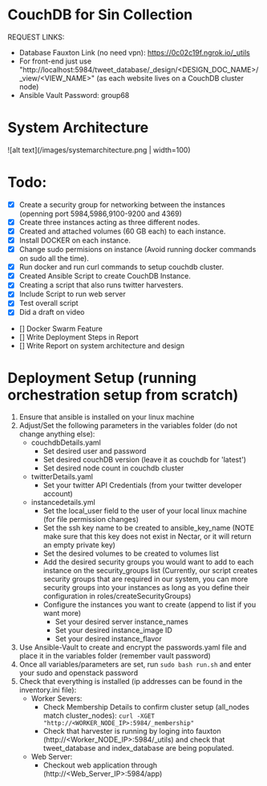 # CouchDB for Sin Collection

REQUEST LINKS:
- Database Fauxton Link (no need vpn): https://0c02c19f.ngrok.io/_utils
- For front-end just use "http://localhost:5984/tweet_database/_design/<DESIGN_DOC_NAME>/_view/<VIEW_NAME>" (as each website lives on a CouchDB cluster node)
- Ansible Vault Password: group68

# System Architecture

![alt text](/images/systemarchitecture.png | width=100)

# Todo:

- [x] Create a security group for networking between the instances (openning port 5984,5986,9100-9200 and 4369)
- [x] Create three instances acting as three different nodes.
- [x] Created and attached volumes (60 GB each) to each instance.
- [x] Install DOCKER on each instance.
- [x] Change sudo permisions on instance (Avoid running docker commands on sudo all the time).
- [x] Run docker and run curl commands to setup couchdb cluster.
- [x] Created Ansible Script to create CouchDB Instance.
- [x] Creating a script that also runs twitter harvesters.
- [X] Include Script to run web server
- [X] Test overall script 
- [X] Did a draft on video
- [] Docker Swarm Feature
- [] Write Deployment Steps in Report
- [] Write Report on system architecture and design

# Deployment Setup (running orchestration setup from scratch)
1. Ensure that ansible is installed on your linux machine
2. Adjust/Set the following parameters in the variables folder (do not change anything else):
	- couchdbDetails.yaml
		- Set desired user and password
		- Set desired couchDB version (leave it as couchdb for 'latest')
		- Set desired node count in couchdb cluster
	- twitterDetails.yaml
		- Set your twitter API Credentials (from your twitter developer account)
	- instancedetails.yml
		- Set the local_user field to the user of your local linux machine (for file permission changes)
		- Set the ssh key name to be created to ansible_key_name
		(NOTE make sure that this key does not exist in Nectar, or it will return an empty private key)
		- Set the desired volumes to be created to volumes list
		- Add the desired security groups you would want to add to each instance on the security_groups list
		(Currently, our script creates security groups that are required in our system, you can more security groups into your instances as long as you define their configuration in roles/createSecurityGroups)
		- Configure the instances you want to create (append to list if you want more)
			* Set your desired server instance_names
			* Set your desired instance_image ID
			* Set your desired instance_flavor
3. Use Ansible-Vault to create and encrypt the passwords.yaml file and place it in the variables folder			(remember vault password)
3. Once all variables/parameters are set, run `sudo bash run.sh` and enter your sudo and openstack password
4. Check that everything is installed (ip addresses can be found in the inventory.ini file):
	- Worker Severs:
		* Check Membership Details to confirm cluster setup (all_nodes match cluster_nodes):
		`curl -XGET "http://<WORKER_NODE_IP>:5984/_membership"`
		* Check that harvester is running by loging into fauxton (http://<Worker_NODE_IP>:5984/_utils) and check that tweet_database and index_database are being populated.
	- Web Server:
		* Checkout web application through (http://<Web_Server_IP>:5984/app)
